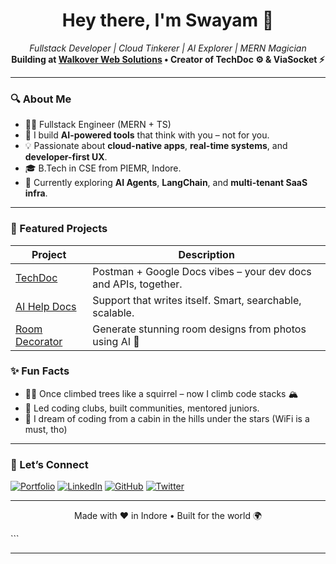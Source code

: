 <h1 align="center">Hey there, I'm Swayam 👋</h1>
<p align="center">
  <em>Fullstack Developer | Cloud Tinkerer | AI Explorer | MERN Magician</em><br>
  <strong>Building at <a href="https://walkover.in">Walkover Web Solutions</a> • Creator of TechDoc ⚙️ & ViaSocket ⚡</strong>
</p>

---

### 🔍 About Me

- 👨‍💻 Fullstack Engineer (MERN + TS)
- 🧠 I build **AI-powered tools** that think with you – not for you.
- 💡 Passionate about **cloud-native apps**, **real-time systems**, and **developer-first UX**.
- 🎓 B.Tech in CSE from PIEMR, Indore.
- 🌱 Currently exploring **AI Agents**, **LangChain**, and **multi-tenant SaaS infra**.

---

### 🚀 Featured Projects

| Project | Description |
|--------|-------------|
| [TechDoc](https://github.com/Walkover-Web-Solution/hitman-api) | Postman + Google Docs vibes – your dev docs and APIs, together. |
| [AI Help Docs](https://github.com/swayammaheshwari/ai-help-docs) | Support that writes itself. Smart, searchable, scalable. |
| [Room Decorator](https://github.com/swayammaheshwari/room-decorator-ai) | Generate stunning room designs from photos using AI 🎨 |


### ✨ Fun Facts

* 🧗‍♂️ Once climbed trees like a squirrel – now I climb code stacks 🏔️
* 🎤 Led coding clubs, built communities, mentored juniors.
* 🌌 I dream of coding from a cabin in the hills under the stars (WiFi is a must, tho)

---

### 🔗 Let’s Connect

[![Portfolio](https://img.shields.io/badge/Portfolio-000?style=for-the-badge\&logo=vercel\&logoColor=white)](https://swayammaheshwari.vercel.app)
[![LinkedIn](https://img.shields.io/badge/LinkedIn-blue?style=for-the-badge\&logo=linkedin\&logoColor=white)](https://linkedin.com/in/swayam-maheshwari)
[![GitHub](https://img.shields.io/badge/GitHub-black?style=for-the-badge\&logo=github\&logoColor=white)](https://github.com/swayammaheshwari)
[![Twitter](https://img.shields.io/badge/Twitter-1DA1F2?style=for-the-badge\&logo=twitter\&logoColor=white)](https://twitter.com/swayamcodes)

---

<p align="center">
  Made with ❤️ in Indore • Built for the world 🌍
</p>
```

---
